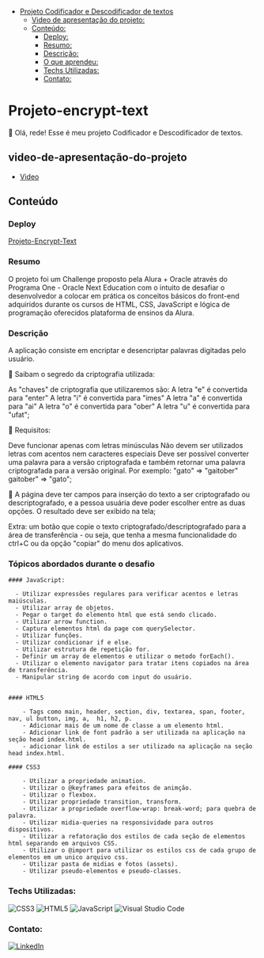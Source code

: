 
- [Projeto Codificador e Descodificador de textos](#projeto-encrypt-text)
  - [Video de apresentação do projeto:](#video-de-apresentação-do-projeto)
  - [Conteúdo:](#conteúdo)
    - [Deploy:](#deploy)
    - [Resumo:](#resumo)
    - [Descrição:](#descrição)
    - [O que aprendeu:](#tópicos-abordados-durante-o-desafio)
    - [Techs Utilizadas:](#techs-utilizadas)
    - [Contato:](#contato)

# Projeto-encrypt-text

👋 Olá, rede! Esse é meu projeto Codificador e Descodificador de textos.

## video-de-apresentação-do-projeto

- [Video](./)

## Conteúdo

### Deploy

[Projeto-Encrypt-Text](https://josecarlos-filho.github.io/Challenge-Criptografia/)

### Resumo

O projeto foi um Challenge proposto pela Alura + Oracle através do Programa One - Oracle Next Education com o intuito de desafiar o desenvolvedor a colocar em prática os conceitos básicos do front-end adquiridos durante os cursos de HTML, CSS, JavaScript e lógica de programação oferecidos  plataforma de ensinos da Alura.

### Descrição

A aplicação consiste em encriptar e desencriptar palavras digitadas pelo usuário. 

🔸 Saibam o segredo da criptografia utilizada:

As "chaves" de criptografia que utilizaremos são: A letra "e" é convertida para "enter" A letra "i" é convertida para "imes" A letra "a" é convertida para "ai" A letra "o" é convertida para "ober" A letra "u" é convertida para "ufat";

🔸 Requisitos:

Deve funcionar apenas com letras minúsculas
Não devem ser utilizados letras com acentos nem caracteres especiais
Deve ser possível converter uma palavra para a versão criptografada e também retornar uma palavra criptografada para a versão original. 
Por exemplo: "gato" => "gaitober" gaitober" => "gato";

🔸 A página deve ter campos para inserção do texto a ser criptografado ou descriptografado, e a pessoa usuária deve poder escolher entre as duas opções. O resultado deve ser exibido na tela;

Extra: um botão que copie o texto criptografado/descriptografado para a área de transferência - ou seja, que tenha a mesma funcionalidade do ctrl+C ou da opção "copiar" do menu dos aplicativos.


### Tópicos abordados durante o desafio

    #### JavaScript:

      - Utilizar expressões regulares para verificar acentos e letras maiúsculas.
      - Utilizar array de objetos.
      - Pegar o target do elemento html que está sendo clicado.
      - Utilizar arrow function.
      - Captura elementos html da page com querySelector.
      - Utilizar funções.
      - Utilizar condicionar if e else.
      - Utilizar estrutura de repetição for.
      - Definir um array de elementos e utilizar o metodo forEach().
      - Utilizar o elemento navigator para tratar itens copiados na área de transferência.
      - Manipular string de acordo com input do usuário.


    #### HTML5

        - Tags como main, header, section, div, textarea, span, footer, nav, ul button, img, a,  h1, h2, p.
        - Adicionar mais de um nome de classe a um elemento html.
        - Adicionar link de font padrão a ser utilizada na aplicação na seção head index.html.
        - adicionar link de estilos a ser utilizado na aplicação na seção head index.html.

    #### CSS3

        - Utilizar a propriedade animation.
        - Utilizar o @keyframes para efeitos de animção.
        - Utilizar o flexbox.
        - Utilizar propriedade transition, transform.
        - Utilizar a propriedade overflow-wrap: break-word; para quebra de palavra.
        - Utilizar midia-queries na responsividade para outros dispositivos.
        - Utilizar a refatoração dos estilos de cada seção de elementos html separando em arquivos CSS.
        - Utilizar o @import para utilizar os estilos css de cada grupo de elementos em um unico arquivo css.
        - Utilizar pasta de midias e fotos (assets).
        - Utilizar pseudo-elementos e pseudo-classes.

### Techs Utilizadas:

![CSS3](https://img.shields.io/badge/css3-%231572B6.svg?style=for-the-badge&logo=css3&logoColor=white)
![HTML5](https://img.shields.io/badge/html5-%23E34F26.svg?style=for-the-badge&logo=html5&logoColor=white)
![JavaScript](https://img.shields.io/badge/javascript-%23323330.svg?style=for-the-badge&logo=javascript&logoColor=%23F7DF1E)
![Visual Studio Code](https://img.shields.io/badge/Visual%20Studio%20Code-0078d7.svg?style=for-the-badge&logo=visual-studio-code&logoColor=white)

### Contato:

<a href="https://www.linkedin.com/in/gabriel-albuquerque-souza-desenvolvedor/">![LinkedIn](https://img.shields.io/badge/linkedin-%230077B5.svg?style=for-the-badge&logo=linkedin&logoColor=white)</a>

